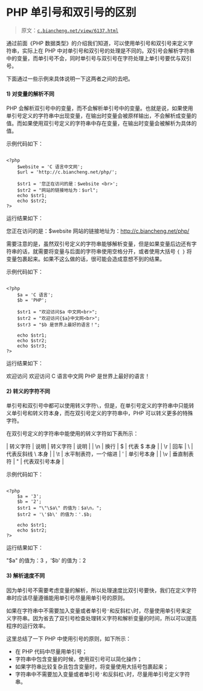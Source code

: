 # PHP 单引号和双引号的区别

> 原文：[`c.biancheng.net/view/6137.html`](http://c.biancheng.net/view/6137.html)

通过前面《PHP 数据类型》的介绍我们知道，可以使用单引号和双引号来定义字符串，实际上在 PHP 中对单引号和双引号的处理是不同的。双引号会解析字符串中的变量，而单引号不会，同时单引号与双引号在字符处理上单引号要优与双引号。

下面通过一些示例来具体说明一下这两者之间的去吧。

#### 1) 对变量的解析不同

PHP 会解析双引号中的变量，而不会解析单引号中的变量。也就是说，如果使用单引号定义的字符串中出现变量，在输出时变量会被原样输出，不会解析成变量的值。而如果使用双引号定义的字符串中存在变量，在输出时变量会被解析为具体的值。

示例代码如下：

```

<?php
    $website = 'C 语言中文网';
    $url = 'http://c.biancheng.net/php/';

    $str1 = '您正在访问的是：$website <br>';
    $str2 = "网站的链接地址为：$url";
    echo $str1;
    echo $str2;
?>
```

运行结果如下：

您正在访问的是：$website
网站的链接地址为：http://c.biancheng.net/php/

需要注意的是，虽然双引号定义的字符串能够解析变量，但是如果变量后边还有字符串的话，就需要将变量与后面的字符串使用空格分开，或者使用大括号 `{ }` 将变量包裹起来。如果不这么做的话，很可能会造成意想不到的结果。

示例代码如下：

```

<?php
    $a = 'C 语言';
    $b = 'PHP';

    $str1 = "欢迎访问$a 中文网<br>";
    $str2 = "欢迎访问{$a}中文网<br>";
    $str3 = "$b 是世界上最好的语言！";

    echo $str1;
    echo $str2;
    echo $str3;
?>
```

运行结果如下：

欢迎访问
欢迎访问 C 语言中文网
PHP 是世界上最好的语言！

#### 2) 转义的字符不同

单引号和双引号中都可以使用转义字符`\`，但是，在单引号定义的字符串中只能转义单引号和转义符本身，而在双引号定义的字符串中，PHP 可以转义更多的特殊字符。

在双引号定义的字符串中能使用的转义字符如下表所示：

| 转义字符 | 说明 | 转义字符 | 说明 |
| \n | 换行 | \$ | 代表 $ 本身 |
| \r | 回车 | \\ | 代表反斜线 \ 本身 |
| \t | 水平制表符，一个缩进 | \' | 单引号本身 |
| \v | 垂直制表符 | \" | 代表双引号本身 |

示例代码如下：

```

<?php
    $a = '3';
    $b = '2';
    $str1 = "\"\$a\" 的值为：$a\n，";
    $str2 = '\'$b\' 的值为：'.$b;

    echo $str1;
    echo $str2;
?>
```

运行结果如下：

"$a" 的值为：3 ，'$b' 的值为：2

#### 3) 解析速度不同

因为单引号不需要考虑变量的解析，所以处理速度比双引号要快，我们在定义字符串时应该尽量遵循能用单引号尽量用单引号的原则。

如果在字符串中不需要加入变量或者单引号`'`和反斜杠`\`时，尽量使用单引号来定义字符串。因为省去了双引号检查处理转义字符和解析变量的时间，所以可以提高程序的运行效率。

这里总结了一下 PHP 中使用引号的原则，如下所示：

*   在 PHP 代码中尽量用单引号；
*   字符串中包含变量的时候，使用双引号可以简化操作；
*   如果字符串比较复杂且包含变量时，将变量使用大括号包裹起来；
*   字符串中不需要加入变量或者单引号`'`和反斜杠`\`时，尽量用单引号定义字符串。